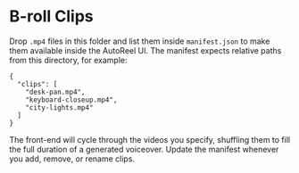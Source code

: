 # B-roll Clips

Drop `.mp4` files in this folder and list them inside `manifest.json` to make
them available inside the AutoReel UI. The manifest expects relative paths
from this directory, for example:

```
{
  "clips": [
    "desk-pan.mp4",
    "keyboard-closeup.mp4",
    "city-lights.mp4"
  ]
}
```

The front-end will cycle through the videos you specify, shuffling them to fill
the full duration of a generated voiceover. Update the manifest whenever you
add, remove, or rename clips.
